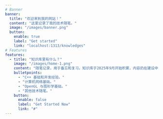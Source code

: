 ```yaml
---
# Banner
banner:
  title: "欢迎来到我的网站！"
  content: "这里记录了我的技术随笔。"
  image: "/images/banner.png"
  button:
    enable: true
    label: "Get started"
    link: "localhost:1313/knowledges"
# Features
features:
  - title: "知识库里有什么？"
    image: "/images/home-1.png"
    content: "随笔记录，用于备忘和复习。知识库于2025年9月开始积累，内容扔在建设中。"
    bulletpoints:
      - "C++ 基础和开发经验。"
      - "计算机网络基础。"
      - "OpenGL 与图形学基础。"
      - "其他技术随笔。"
    button:
      enable: false
      label: "Get Started Now"
      link: "#"
---
```

